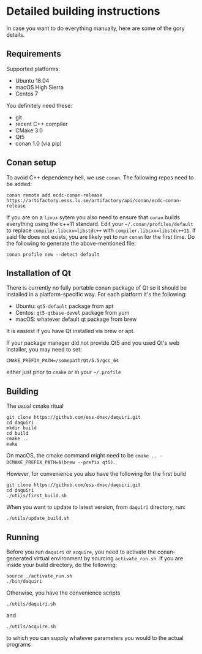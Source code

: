 # Detailed building instructions

In case you want to do everything manually, here are some of the gory details.

## Requirements

Supported platforms:
- Ubuntu 18.04
- macOS High Sierra
- Centos 7

You definitely need these:
- git
- recent C++ compiler
- CMake 3.0
- Qt5
- conan 1.0 (via pip)

## Conan setup
To avoid C++ dependency hell, we use `conan`. The following repos need to be added:
```
conan remote add ecdc-conan-release https://artifactory.esss.lu.se/artifactory/api/conan/ecdc-conan-release
```
If you are on a `linux` sytem you also need to ensure that `conan` builds everything using the c++11 standard. Edit your `~/.conan/profiles/default` to replace `compiler.libcxx=libstdc++` with `compiler.libcxx=libstdc++11`.
If said file does not exists, you are likely yet to run `conan` for the first time. Do the following to generate the above-mentioned file:
```
conan profile new --detect default
```

## Installation of Qt

There is currently no fully portable conan package of Qt so it should be installed in
a platform-specific way. For each platform it's the following:

- Ubuntu: `qt5-default` package from apt
- Centos: `qt5-qtbase-devel` package from yum
- macOS: whatever default qt package from brew

It is easiest if you have Qt installed via brew or apt.

If your package manager did not provide Qt5 and you used Qt's web installer, you may need to set:
```
CMAKE_PREFIX_PATH=/somepath/Qt/5.5/gcc_64
```
either just prior to `cmake` or in your `~/.profile`


## Building

The usual cmake ritual

```
git clone https://github.com/ess-dmsc/daquiri.git
cd daquiri
mkdir build
cd build
cmake ..
make
```
On macOS, the cmake command might need to be `cmake .. -DCMAKE_PREFIX_PATH=$(brew --prefix qt5)`.

However, for convenience you also have the following for the first build

```
git clone https://github.com/ess-dmsc/daquiri.git
cd daquiri
./utils/first_build.sh
```

When you want to update to latest version, from `daquiri` directory, run:
```
./utils/update_build.sh
```


## Running

Before you run `daquiri` or `acquire`, you need to activate the conan-generated virtual environment by sourcing `activate_run.sh`. If you are inside your build directory, do the following:

```
source ./activate_run.sh
./bin/daquiri
```
Otherwise, you have the convenience scripts
```
./utils/daquiri.sh
```
and
```
./utils/acquire.sh
```
to which you can supply whatever parameters you would to the actual programs


